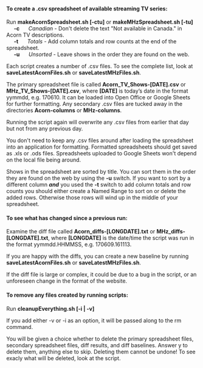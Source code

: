 #### To create a .csv spreadsheet of available streaming TV series:

Run **makeAcornSpreadsheet.sh [-ctu]** or **makeMHzSpreadsheet.sh [-tu]**  
&nbsp;&nbsp;&nbsp;&nbsp; 
**-c**
&nbsp;&nbsp;&nbsp;&nbsp;
_Canadian_ - Don't delete the text "Not available in Canada." in Acorn TV
descriptions.  
&nbsp;&nbsp;&nbsp;&nbsp;
**-t**
&nbsp;&nbsp;&nbsp;&nbsp;
_Totals_ - Add column totals and row counts at the end of the spreadsheet.  
&nbsp;&nbsp;&nbsp;&nbsp;
**-u**
&nbsp;&nbsp;&nbsp;&nbsp;
_Unsorted_ - Leave shows in the order they are found on the web.

Each script creates a number of .csv files. To see the complete list,
look at **saveLatestAcornFiles.sh** or **saveLatestMHzFiles.sh**.

The primary spreadsheet file is called **Acorn_TV_Shows-[DATE].csv**
or **MHz_TV_Shows-[DATE].csv**, where **[DATE]** is today’s date
in the format yymmdd, e.g. 170610. It can be loaded into Open Office
or Google Sheets for further formatting. Any secondary .csv files
are tucked away in the directories **Acorn-columns** or **MHz-columns**.

Running the script again will overwrite any .csv files from earlier
that day but not from any previous day.

You don't need to keep any .csv files around after loading the
spreadsheet into an application for formatting. Formatted spreadsheets
should get saved as .xls or .ods files. Spreadsheets uploaded to
Google Sheets won't depend on the local file being around.

Shows in the spreadsheet are sorted by title. You can sort them in
the order they are found on the web by using the **-u** switch.
If you want to sort by a different column **_and_** you used the
**-t** switch to add column totals and row counts you should either
create a Named Range to sort on or delete the added rows.  Otherwise
those rows will wind up in the middle of your spreadsheet.

#### To see what has changed since a previous run:

Examine the diff file called **Acorn_diffs-[LONGDATE].txt** or
**MHz_diffs-[LONGDATE].txt**, where **[LONGDATE]** is the date/time
the script was run in the format yymmdd.HHMMSS, e.g. 170609.161113.

If you are happy with the diffs, you can create a new baseline by
running **saveLatestAcornFiles.sh** or **saveLatestMHzFiles.sh**.

If the diff file is large or complex, it could be due to a bug in
the script, or an unforeseen change in the format of the website.

#### To remove any files created by running scripts:

Run **cleanupEverything.sh [-i | -v]**

If you add either -v or -i as an option, it will be passed along
to the rm command.

You will be given a choice whether to delete the primary spreadsheet
files, secondary spreadsheet files, diff results, and diff baselines.
Answer y to delete them, anything else to skip. Deleting them cannot
be undone! To see exacly what will be deleted, look at the script.
